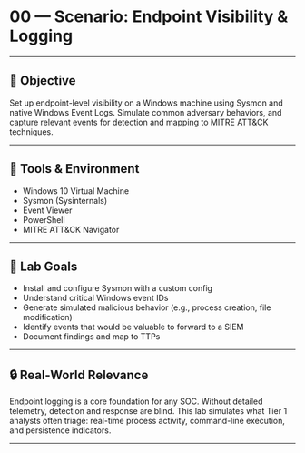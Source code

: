 # 00 — Scenario: Endpoint Visibility & Logging

---

## 🧠 Objective

Set up endpoint-level visibility on a Windows machine using Sysmon and native Windows Event Logs. Simulate common adversary behaviors, and capture relevant events for detection and mapping to MITRE ATT&CK techniques.

---

## 🔧 Tools & Environment

- Windows 10 Virtual Machine
- Sysmon (Sysinternals)
- Event Viewer
- PowerShell
- MITRE ATT&CK Navigator

---

## 🎯 Lab Goals

- Install and configure Sysmon with a custom config
- Understand critical Windows event IDs
- Generate simulated malicious behavior (e.g., process creation, file modification)
- Identify events that would be valuable to forward to a SIEM
- Document findings and map to TTPs

---

## 🔒 Real-World Relevance

Endpoint logging is a core foundation for any SOC. Without detailed telemetry, detection and response are blind. This lab simulates what Tier 1 analysts often triage: real-time process activity, command-line execution, and persistence indicators.

---

